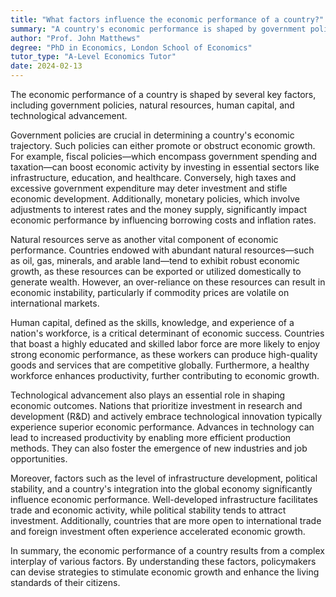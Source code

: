 ```yaml
---
title: "What factors influence the economic performance of a country?"
summary: "A country's economic performance is shaped by government policies, natural resources, human capital, and technological advancement. These factors collectively determine its growth and development potential."
author: "Prof. John Matthews"
degree: "PhD in Economics, London School of Economics"
tutor_type: "A-Level Economics Tutor"
date: 2024-02-13
---
```


The economic performance of a country is shaped by several key factors, including government policies, natural resources, human capital, and technological advancement.

Government policies are crucial in determining a country's economic trajectory. Such policies can either promote or obstruct economic growth. For example, fiscal policies—which encompass government spending and taxation—can boost economic activity by investing in essential sectors like infrastructure, education, and healthcare. Conversely, high taxes and excessive government expenditure may deter investment and stifle economic development. Additionally, monetary policies, which involve adjustments to interest rates and the money supply, significantly impact economic performance by influencing borrowing costs and inflation rates.

Natural resources serve as another vital component of economic performance. Countries endowed with abundant natural resources—such as oil, gas, minerals, and arable land—tend to exhibit robust economic growth, as these resources can be exported or utilized domestically to generate wealth. However, an over-reliance on these resources can result in economic instability, particularly if commodity prices are volatile on international markets.

Human capital, defined as the skills, knowledge, and experience of a nation's workforce, is a critical determinant of economic success. Countries that boast a highly educated and skilled labor force are more likely to enjoy strong economic performance, as these workers can produce high-quality goods and services that are competitive globally. Furthermore, a healthy workforce enhances productivity, further contributing to economic growth.

Technological advancement also plays an essential role in shaping economic outcomes. Nations that prioritize investment in research and development (R&D) and actively embrace technological innovation typically experience superior economic performance. Advances in technology can lead to increased productivity by enabling more efficient production methods. They can also foster the emergence of new industries and job opportunities.

Moreover, factors such as the level of infrastructure development, political stability, and a country's integration into the global economy significantly influence economic performance. Well-developed infrastructure facilitates trade and economic activity, while political stability tends to attract investment. Additionally, countries that are more open to international trade and foreign investment often experience accelerated economic growth.

In summary, the economic performance of a country results from a complex interplay of various factors. By understanding these factors, policymakers can devise strategies to stimulate economic growth and enhance the living standards of their citizens.
    